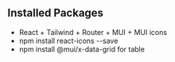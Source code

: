 ## Installed Packages
* React + Tailwind + Router + MUI + MUI icons
* npm install react-icons --save
* npm install @mui/x-data-grid for table